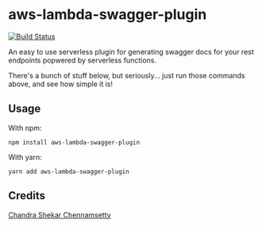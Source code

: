 # aws-lambda-swagger-plugin
[![Build Status](https://travis-ci.org/chandu1310/aws-lambda-swagger-plugin.svg?branch=master)](https://travis-ci.org/chandu1310/aws-lambda-swagger-plugin)

An easy to use serverless plugin for generating swagger docs for your rest endpoints popwered by serverless functions.


There's a bunch of stuff below, but seriously... just run those commands above, and see how simple it is!

## Usage

With npm:
```
npm install aws-lambda-swagger-plugin
```

With yarn:
```
yarn add aws-lambda-swagger-plugin
```


## Credits
[Chandra Shekar Chennamsetty](https://github.com/chandu1310)
